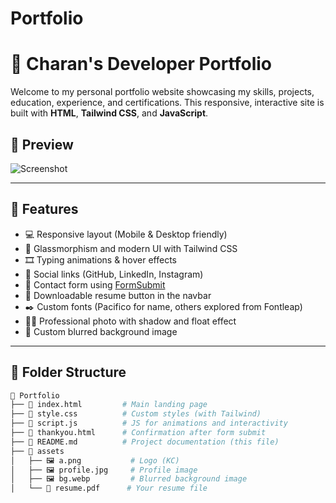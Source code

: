 # Portfolio
# 💼 Charan's Developer Portfolio

Welcome to my personal portfolio website showcasing my skills, projects, education, experience, and certifications. This responsive, interactive site is built with **HTML**, **Tailwind CSS**, and **JavaScript**.

## 📸 Preview

![Screenshot](./screenshot.png) <!-- Optional: Add your image path or GitHub Pages URL screenshot -->

---

## 🚀 Features

- 💻 Responsive layout (Mobile & Desktop friendly)
- 🎨 Glassmorphism and modern UI with Tailwind CSS
- 🎞 Typing animations & hover effects
- 🔗 Social links (GitHub, LinkedIn, Instagram)
- 📨 Contact form using [FormSubmit](https://formsubmit.co/)
- 📎 Downloadable resume button in the navbar
- ✒️ Custom fonts (Pacifico for name, others explored from Fontleap)
- 🧑‍💼 Professional photo with shadow and float effect
- 🌌 Custom blurred background image

---

## 📂 Folder Structure

```bash
📁 Portfolio
├── 📄 index.html         # Main landing page
├── 📄 style.css          # Custom styles (with Tailwind)
├── 📄 script.js          # JS for animations and interactivity
├── 📄 thankyou.html      # Confirmation after form submit
├── 📄 README.md          # Project documentation (this file)
├── 📁 assets
│   ├── 🖼️ a.png           # Logo (KC)
│   ├── 🖼️ profile.jpg     # Profile image
│   ├── 🖼️ bg.webp         # Blurred background image
│   └── 📄 resume.pdf      # Your resume file
